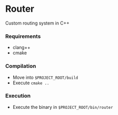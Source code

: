# Router
Custom routing system in C++

### Requirements
- clang++
- cmake

### Compilation
- Move into `$PROJECT_ROOT/build`
- Execute `cmake ..`

### Execution
- Execute the binary in `$PROJECT_ROOT/bin/router`
